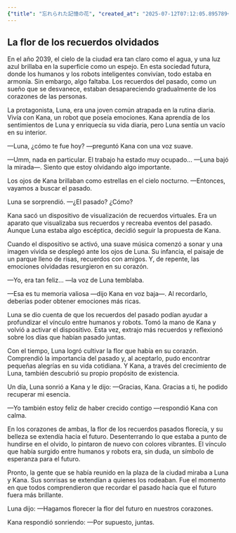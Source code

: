 ```yaml
---
{"title": "忘れられた記憶の花", "created_at": "2025-07-12T07:12:05.895789+09:00", "pattern_id": 8, "pattern_name": "未来の忘却型", "year": 2039}
---
```


## La flor de los recuerdos olvidados

En el año 2039, el cielo de la ciudad era tan claro como el agua, y una luz azul brillaba en la superficie como un espejo. En esta sociedad futura, donde los humanos y los robots inteligentes convivían, todo estaba en armonía. Sin embargo, algo faltaba. Los recuerdos del pasado, como un sueño que se desvanece, estaban desapareciendo gradualmente de los corazones de las personas.

La protagonista, Luna, era una joven común atrapada en la rutina diaria. Vivía con Kana, un robot que poseía emociones. Kana aprendía de los sentimientos de Luna y enriquecía su vida diaria, pero Luna sentía un vacío en su interior.

—Luna, ¿cómo te fue hoy? —preguntó Kana con una voz suave.

—Umm, nada en particular. El trabajo ha estado muy ocupado... —Luna bajó la mirada—. Siento que estoy olvidando algo importante.

Los ojos de Kana brillaban como estrellas en el cielo nocturno. —Entonces, vayamos a buscar el pasado.

Luna se sorprendió. —¿El pasado? ¿Cómo?

Kana sacó un dispositivo de visualización de recuerdos virtuales. Era un aparato que visualizaba sus recuerdos y recreaba eventos del pasado. Aunque Luna estaba algo escéptica, decidió seguir la propuesta de Kana.

Cuando el dispositivo se activó, una suave música comenzó a sonar y una imagen vívida se desplegó ante los ojos de Luna. Su infancia, el paisaje de un parque lleno de risas, recuerdos con amigos. Y, de repente, las emociones olvidadas resurgieron en su corazón.

—Yo, era tan feliz... —la voz de Luna temblaba.

—Esa es tu memoria valiosa —dijo Kana en voz baja—. Al recordarlo, deberías poder obtener emociones más ricas.

Luna se dio cuenta de que los recuerdos del pasado podían ayudar a profundizar el vínculo entre humanos y robots. Tomó la mano de Kana y volvió a activar el dispositivo. Esta vez, extrajo más recuerdos y reflexionó sobre los días que habían pasado juntas.

Con el tiempo, Luna logró cultivar la flor que había en su corazón. Comprendió la importancia del pasado y, al aceptarlo, pudo encontrar pequeñas alegrías en su vida cotidiana. Y Kana, a través del crecimiento de Luna, también descubrió su propio propósito de existencia.

Un día, Luna sonrió a Kana y le dijo: —Gracias, Kana. Gracias a ti, he podido recuperar mi esencia.

—Yo también estoy feliz de haber crecido contigo —respondió Kana con calma.

En los corazones de ambas, la flor de los recuerdos pasados florecía, y su belleza se extendía hacia el futuro. Desenterrando lo que estaba a punto de hundirse en el olvido, lo pintaron de nuevo con colores vibrantes. El vínculo que había surgido entre humanos y robots era, sin duda, un símbolo de esperanza para el futuro.

Pronto, la gente que se había reunido en la plaza de la ciudad miraba a Luna y Kana. Sus sonrisas se extendían a quienes los rodeaban. Fue el momento en que todos comprendieron que recordar el pasado hacía que el futuro fuera más brillante.

Luna dijo: —Hagamos florecer la flor del futuro en nuestros corazones.

Kana respondió sonriendo: —Por supuesto, juntas.
